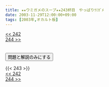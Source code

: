 ```yaml
---
title: ★★ウミガメのスープ★★243杯目　やっぱりｳﾐｶﾞﾒ
date: 2003-11-29T12:00:00+09:00
tags: [2003年,オカルト板]
---
```

<div class="th_left"><a href="../242"><< 242</a></div>
<div class="th_right"><a href="../244">244 >></a></div>
<br><br>
<script src="../../js/cupsoup.js"></script>
<form>
<input type="button" value="問題と解説のみにする" onClick="toggleCupsoup()">
</form>
{{< 243 >}}
<div class="th_left"><a href="../242"><< 242</a></div>
<div class="th_right"><a href="../244">244 >></a></div>
